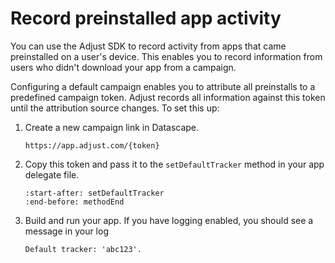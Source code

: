 # Record preinstalled app activity

You can use the Adjust SDK to record activity from apps that came preinstalled on a user's device. This enables you to record information from users who didn't download your app from a campaign.

Configuring a default campaign enables you to attribute all preinstalls to a predefined campaign token. Adjust records all information against this token until the attribution source changes. To set this up:

1. Create a new campaign link in Datascape.
   
   ```{code-block} url
   https://app.adjust.com/{token}
   ```

2. Copy this token and pass it to the `setDefaultTracker` method in your app delegate file.

   ```{include} /ios/fragments/ADJConfig.md
   :start-after: setDefaultTracker
   :end-before: methodEnd
   ```

3. Build and run your app. If you have logging enabled, you should see a message in your log

   ```{code-block} log
   Default tracker: 'abc123'.
   ```
